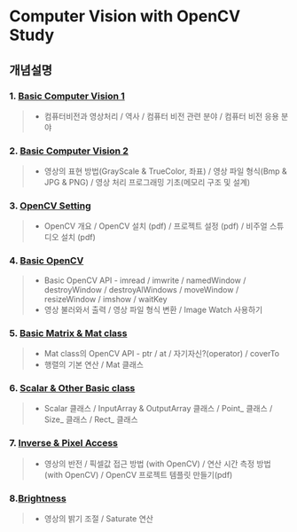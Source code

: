 # Computer Vision with OpenCV Study

## 개념설명
### 1. [Basic Computer Vision 1](https://github.com/Lee-KyungSeok/ComputerVision-Study/tree/master/Basic%20ComputerVision)
> - 컴퓨터비전과 영상처리 / 역사 / 컴퓨터 비전 관련 분야 / 컴퓨터 비전 응용 분야

### 2. [Basic Computer Vision 2](https://github.com/Lee-KyungSeok/ComputerVision-Study/tree/master/Basic%20ComputerVision2)
> - 영상의 표현 방법(GrayScale & TrueColor, 좌표) / 영상 파일 형식(Bmp & JPG & PNG) / 영상 처리 프로그래밍 기초(메모리 구조 및 설계)

### 3. [OpenCV Setting](https://github.com/Lee-KyungSeok/ComputerVision-Study/tree/master/Setting)
> - OpenCV 개요 / OpenCV 설치 (pdf) / 프로젝트 설정 (pdf) / 비주얼 스튜디오 설치 (pdf)

### 4. [Basic OpenCV ](https://github.com/Lee-KyungSeok/ComputerVision-Study/tree/master/BasicOpenCV)
> - Basic OpenCV API - imread / imwrite / namedWindow / destroyWindow / destroyAlWindows / moveWindow / resizeWindow / imshow / waitKey
> - 영상 불러와서 출력 / 영상 파일 형식 변환 / Image Watch 사용하기

### 5. [Basic Matrix & Mat class ](https://github.com/Lee-KyungSeok/ComputerVision-Study/tree/master/Mat)
> - Mat class의 OpenCV API - ptr / at / 자기자신?(operator) / coverTo
> - 행렬의 기본 연산 / Mat 클래스


### 6. [Scalar & Other Basic class ](https://github.com/Lee-KyungSeok/ComputerVision-Study/tree/master/Scalar%26Other)
> -  Scalar 클래스 / InputArray & OutputArray 클래스 / Point_ 클래스 / Size_ 클래스 / Rect_ 클래스

### 7. [Inverse & Pixel Access ](https://github.com/Lee-KyungSeok/ComputerVision-Study/tree/master/Inverse%26PixelAccess)
> - 영상의 반전 / 픽셀값 접근 방법 (with OpenCV) / 연산 시간 측정 방법 (with OpenCV) / OpenCV 프로젝트 템플릿 만들기(pdf)

### 8.[Brightness](https://github.com/Lee-KyungSeok/ComputerVision-Study/tree/master/Brightness)
> - 영상의 밝기 조절 / Saturate 연산
